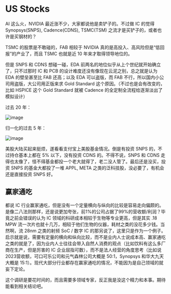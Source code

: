 # US Stocks

AI 这么火，NVIDIA 最近涨不少，大家都说他是卖铲子的。不过做 IC 的觉得 Synopsys(SNPS), Cadence(CDNS), TSMC(TSM) 之流才是买铲子的，或者也许是买钢材的？

TSMC 的股票是不敢碰的，FAB 相较于 NVIDIA 真的是高投入、高风险但是“低回报”的产业了，而且 TSMC 也就是近 10 年来才取得领导地位的。

但是 SNPS 和 CDNS 想碰一碰，EDA 前两名的地位似乎从上个世纪就开始确立了，只不过那时 IC 和 PCB 的设计难度还没有像现在云泥之别，总之就是认为 EDA 的壁垒甚至比 FAB 还高；以及 EDA 可以盗版，而 FAB 不行，所以国内小公司用盗版，大公司用正版来求 Gold Standard 这个原因。（不过也是会有改变的，比如 HSPICE 这个 Gold Standard 就被 Cadence 的全定制全流程给逐渐淡出了模拟设计）

过去 20 年：

![image](https://github.com/user-attachments/assets/2ee0d146-81d1-4f13-8375-3659fe79fcf4)

归一化的过去 5 年：

![image](https://github.com/user-attachments/assets/4c7af5fc-057b-4263-a272-487332766931)


美股大陆买起来挺烦，遂看看支付宝上美股基金情况。倒是有投资 SNPS 的，不过持仓基本上都在 5% 以下，没有投资 CDNS 的。不得不说，SNPS 和 CDNS 走得也太像了，怪不得基金都投一个老大就得了，老二没人管了。最后还是没买，投资 SNPS 的基金大都投了一堆 APPL, META 之类的泛科技股，没必要了，有机会还是直接投资 SNPS 好。

## 赢家通吃

都说 IC 行业赢家通吃，但是没有一个定量横向与纵向的比较是容易走向偏颇的。是像二八法则那样，还是说更加夸张，前1%的公司占据了99%的营收额/利润？毕竟之前会错误的认为 IC 领域的科研成本相较于生物等专业更高，但是其实 .18 MPW 流一次片也就十几万，相较于他们生物的仪器，耗材之类的没花多少钱。当然啊，流 28nm 之类的射频 SoC / 数字 IC 的那另说了，这里只是作为一个例子。启示就是说，需要有定量的横向和纵向比较，而不是业内人士说成本高、赢家通吃之类的就是了，因为业内人士往往会带入自然人消费的观点（比如饮料有这么多厂商在生产，但是厉害的 IC 企业屈指可数），而不是法人经营的角度思考（比如说2023营收额，可口可乐公司和元气森林公司大概是 50:1，Synopsys 和华大九天大概是 15:1）。现代大部分行业都存在赢家通吃的情况，不能因为是自己领域的就妄下定论。

这个调研是要花时间的，而且需要多领域专家，反正我是没这个精力和本事。期待能看到相关结论吧。
